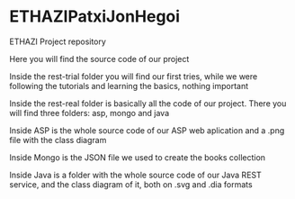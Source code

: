 # ETHAZIPatxiJonHegoi
ETHAZI Project repository

Here you will find the source code of our project

Inside the rest-trial folder you will find our first tries, while we were following the tutorials and learning the basics, nothing important

Inside the rest-real folder is basically all the code of our project. There you will find three folders: asp, mongo and java
  
  Inside ASP is the whole source code of our ASP web aplication and a .png file with the class diagram
  
  Inside Mongo is the JSON file we used to create the books collection
  
  Inside Java is a folder with the whole source code of our Java REST service, and the class diagram of it, both on .svg and .dia formats
